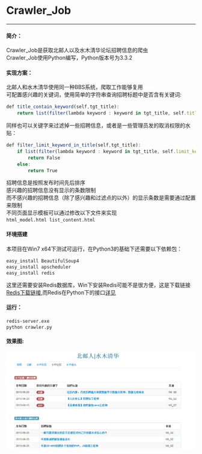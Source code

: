 Crawler_Job
===========
----------
#### 简介：

Crawler_Job是获取北邮人以及水木清华论坛招聘信息的爬虫  
Crawler_Job使用Python编写，Python版本号为3.3.2

#### 实现方案：

北邮人和水木清华使用同一种BBS系统，爬取工作能够复用  
可配置感兴趣的关键词，使用简单的字符串查询招聘标题中是否含有关键词:  
```javascript
def title_contain_keyword(self,tgt_title):
    return list(filter(lambda keyword : keyword in tgt_title, self.title_keyword))    
```
同样也可以关键字来过滤掉一些招聘信息，或者是一些管理员发的取消权限的水贴：
```javascript
def filter_limit_keyword_in_title(self,tgt_title):
    if list(filter(lambda keyword : keyword in tgt_title, self.limit_keyword)):
		return False
	else:
		return True    
```
招聘信息是按照发布时间先后排序  
感兴趣的招聘信息没有显示的条数限制  
而不感兴趣的招聘信息（除了感兴趣和过滤点的以外）的显示条数是需要通过配置来限制  
不同页面显示模板可以通过修改以下文件来实现  
`html_model.html list_content.html`


#### 环境搭建
本项目在Win7 x64下测试可运行，在Python3的基础下还需要以下依赖包： 

    easy_install BeautifulSoup4  
    easy_install apscheduler  
    easy_install redis

这里还需要安装Redis数据库，Win下安装Redis可能不是很方便，这是下载链接[Redis下载链接](http://code.google.com/p/servicestack/wiki/RedisWindowsDownload#Download_32bit_Cygwin_builds_for_Windows),而Redis在Python下的接口[详见](http://redis-py.readthedocs.org/en/latest/)  

#### 运行：

    redis-server.exe  
    python crawler.py

#### 效果图:

![](./show.png)
